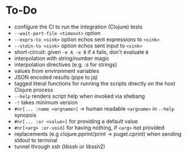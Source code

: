 # To-Do

- configure the CI to run the integration (Clojure) tests
- `--wait-port-file <timeout>` option
- `--exprs-to <sink>` option echos sent expressions to `<sink>`
- `--stdin-to <sink>` option echos sent input to `<sink>`
- short-circuit: given `-e A -e B` if `A` fails, don't evaluate `B`
- interpolation with string/number magic
- interpolation directives (e.g. :s for strings)
- values from environment variables
- JSON encoded results (pipe to jq)
- tagged literal functions for running the scripts directly on the host Clojure process
- `--help` renders script help when invoked via shebang
- `-!` takes minimum version
- `#nr[... :name <argname>]` → human readable `<argname>` in `--help` synopsis
- `#nr[... :or <value>]` for providing a default value
- `#nr[<arg> :or-void]` for having nothing, if `<arg>` not provided
- replacements (e.g clojure.pprint/print → puget.cprint) when sending stdout to terminal
- tunnel through ssh (libssh or libssh2)
